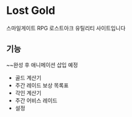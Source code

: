 # Lost Gold

스마일게이트 RPG 로스트아크 유틸리티 사이트입니다

## 기능
~~완성 후 애니메이션 삽입 예정
- 골드 계산기
- 주간 레이드 보상 목록표
- 각인 계산기
- 주간 어비스 레이드
- 설정

